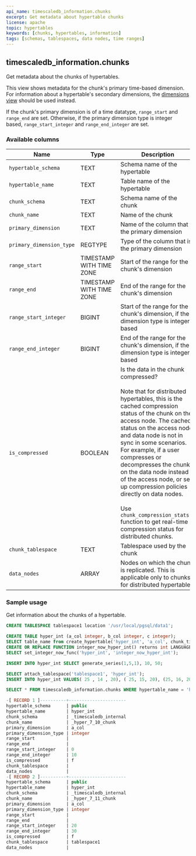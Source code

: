 ```yaml
---
api_name: timescaledb_information.chunks
excerpt: Get metadata about hypertable chunks
license: apache
topic: hypertables
keywords: [chunks, hypertables, information]
tags: [schemas, tablespaces, data nodes, time ranges]
---
```


## timescaledb_information.chunks

Get metadata about the chunks of hypertables.

This view shows metadata for the chunk's primary time-based dimension.
For information about a hypertable's secondary dimensions,
the [dimensions view](/informational-views/dimensions/) should be used instead.

If the chunk's primary dimension is of a time datatype, `range_start` and
`range_end` are set. Otherwise, if the primary dimension type is integer based,
`range_start_integer` and `range_end_integer` are set.

### Available columns

|Name|Type|Description|
|---|---|---|
| `hypertable_schema` | TEXT | Schema name of the hypertable |
| `hypertable_name` | TEXT | Table name of the hypertable |
| `chunk_schema` | TEXT | Schema name of the chunk |
| `chunk_name` | TEXT | Name of the chunk |
| `primary_dimension` | TEXT | Name of the column that is the primary dimension|
| `primary_dimension_type` | REGTYPE | Type of the column that is the primary dimension|
| `range_start` | TIMESTAMP WITH TIME ZONE | Start of the range for the chunk's dimension |
| `range_end` | TIMESTAMP WITH TIME ZONE | End of the range for the chunk's dimension |
| `range_start_integer` | BIGINT | Start of the range for the chunk's dimension, if the dimension type is integer based |
| `range_end_integer` | BIGINT | End of the range for the chunk's dimension, if the dimension type is integer based |
| `is_compressed` | BOOLEAN | Is the data in the chunk compressed? <br/><br/> Note that for distributed hypertables, this is the cached compression status of the chunk on the access node. The cached status on the access node and data node is not in sync in some scenarios. For example, if a user compresses or decompresses the chunk on the data node instead of the access node, or sets up compression policies directly on data nodes. <br/><br/> Use `chunk_compression_stats()` function to get real-time compression status for distributed chunks.|
| `chunk_tablespace` | TEXT | Tablespace used by the chunk|
| `data_nodes` | ARRAY | Nodes on which the chunk is replicated. This is applicable only to chunks for distributed hypertables |

### Sample usage

Get information about the chunks of a hypertable.

```sql
CREATE TABLESPACE tablespace1 location '/usr/local/pgsql/data1';

CREATE TABLE hyper_int (a_col integer, b_col integer, c integer);
SELECT table_name from create_hypertable('hyper_int', 'a_col', chunk_time_interval=> 10);
CREATE OR REPLACE FUNCTION integer_now_hyper_int() returns int LANGUAGE SQL STABLE as $$ SELECT coalesce(max(a_col), 0) FROM hyper_int $$;
SELECT set_integer_now_func('hyper_int', 'integer_now_hyper_int');

INSERT INTO hyper_int SELECT generate_series(1,5,1), 10, 50;

SELECT attach_tablespace('tablespace1', 'hyper_int');
INSERT INTO hyper_int VALUES( 25 , 14 , 20), ( 25, 15, 20), (25, 16, 20);

SELECT * FROM timescaledb_information.chunks WHERE hypertable_name = 'hyper_int';

-[ RECORD 1 ]----------+----------------------
hypertable_schema      | public
hypertable_name        | hyper_int
chunk_schema           | _timescaledb_internal
chunk_name             | _hyper_7_10_chunk
primary_dimension      | a_col
primary_dimension_type | integer
range_start            |
range_end              |
range_start_integer    | 0
range_end_integer      | 10
is_compressed          | f
chunk_tablespace       |
data_nodes             |
-[ RECORD 2 ]----------+----------------------
hypertable_schema      | public
hypertable_name        | hyper_int
chunk_schema           | _timescaledb_internal
chunk_name             | _hyper_7_11_chunk
primary_dimension      | a_col
primary_dimension_type | integer
range_start            |
range_end              |
range_start_integer    | 20
range_end_integer      | 30
is_compressed          | f
chunk_tablespace       | tablespace1
data_nodes             |
```
